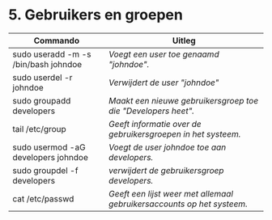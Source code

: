 # 5. Gebruikers en groepen

Commando | Uitleg
--- | ---
sudo useradd -m -s /bin/bash johndoe | _Voegt een user toe genaamd "johndoe"._
sudo userdel -r johndoe |_Verwijdert de user "johndoe"_
sudo groupadd developers |_Maakt een nieuwe gebruikersgroep toe die "Developers heet"._
tail /etc/group |_Geeft informatie over de gebruikersgroepen in het systeem._
sudo usermod -aG developers johndoe |_Voegt de user johndoe toe aan developers._
sudo groupdel -f developers |_verwijdert de gebruikersgroep developers._
cat /etc/passwd |_Geeft een lijst weer met allemaal gebruikersaccounts op het systeem._
